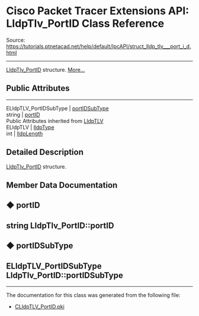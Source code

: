 # Cisco Packet Tracer Extensions API: LldpTlv_PortID Class Reference

Source: https://tutorials.ptnetacad.net/help/default/IpcAPI/struct_lldp_tlv___port_i_d.html

---

[LldpTlv_PortID](struct_lldp_tlv___port_i_d.html "LldpTlv_PortID structure.") structure. [More...](struct_lldp_tlv___port_i_d.html#details)

##  Public Attributes  
  
---  
ELldpTLV_PortIDSubType | [portIDSubType](struct_lldp_tlv___port_i_d.html#a3d3a27207a300e55b4e14686b12b005b)  
string | [portID](struct_lldp_tlv___port_i_d.html#a9e71ea495825c73bfc0f3e3730a8f205)  
Public Attributes inherited from [LldpTLV](struct_lldp_t_l_v.html)  
ELldpTLV | [lldpType](struct_lldp_t_l_v.html#a4bb3915010dc48e519af6523e311309c)  
int | [lldpLength](struct_lldp_t_l_v.html#ad70c4025cf208ae0719e107d6702410a)  
  
## Detailed Description

[LldpTlv_PortID](struct_lldp_tlv___port_i_d.html "LldpTlv_PortID structure.") structure. 

## Member Data Documentation

## ◆ portID

string LldpTlv_PortID::portID  
---  
  
## ◆ portIDSubType

ELldpTLV_PortIDSubType LldpTlv_PortID::portIDSubType  
---  
  
* * *

The documentation for this class was generated from the following file:

  * [CLldpTLV_PortID.pki](_c_lldp_t_l_v___port_i_d_8pki.html)


